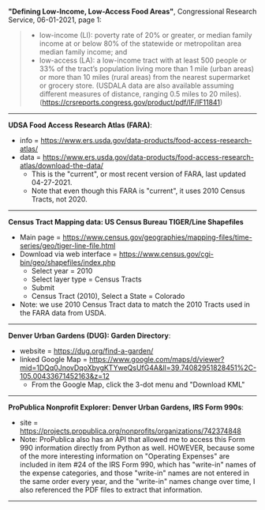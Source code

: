 **"Defining Low-Income, Low-Access Food Areas"**, Congressional Research Service, 06-01-2021, page 1:
> - low-income (LI): poverty rate of 20% or greater, or median family income at or below 80% of the statewide or metropolitan area median family income; and 
> - low-access (LA): a low-income tract with at least 500 people or 33% of the tract’s population living more than 1 mile (urban areas) or more than 10 miles (rural areas) from the nearest supermarket or grocery store. (USDALA data are also available assuming different measures of distance, ranging 0.5 miles to 20 miles).
(https://crsreports.congress.gov/product/pdf/IF/IF11841)
----

**UDSA Food Access Research Atlas (FARA)**:
- info = https://www.ers.usda.gov/data-products/food-access-research-atlas/
- data = https://www.ers.usda.gov/data-products/food-access-research-atlas/download-the-data/
    - This is the "current", or most recent version of FARA, last updated 04-27-2021.
    - Note that even though this FARA is "current", it uses 2010 Census Tracts, not 2020.
----

**Census Tract Mapping data: US Census Bureau TIGER/Line Shapefiles**
- Main page = https://www.census.gov/geographies/mapping-files/time-series/geo/tiger-line-file.html
- Download via web interface = https://www.census.gov/cgi-bin/geo/shapefiles/index.php 
    - Select year = 2010
    - Select layer type = Census Tracts
    - Submit
    - Census Tract (2010), Select a State = Colorado
- Note: we use 2010 Census Tract data to match the 2010 Tracts used in the FARA data from USDA.
----

**Denver Urban Gardens (DUG): Garden Directory**:
- website = https://dug.org/find-a-garden/
- linked Google Map = https://www.google.com/maps/d/viewer?mid=1DQq0JnovDqoXbygKTYweQsUfG4A&ll=39.74082951828451%2C-105.00433671452163&z=12
    - From the Google Map, click the 3-dot menu and "Download KML"
----
**ProPublica Nonprofit Explorer: Denver Urban Gardens, IRS Form 990s**:
- site = https://projects.propublica.org/nonprofits/organizations/742374848
- Note: ProPublica also has an API that allowed me to access this Form 990 information directly from Python as well. HOWEVER, because some of the more interesting information on "Operating Expenses" are included in item #24 of the IRS Form 990, which has "write-in" names of the expense categories, and those "write-in" names are not entered in the same order every year, and the "write-in" names change over time, I also referenced the PDF files to extract that information.

---

